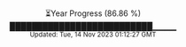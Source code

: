 <p align="center">
⏳Year Progress (86.86 %) <br>
██████████████████████████▁▁▁▁ <br>
<sub>Updated: Tue, 14 Nov 2023 01:12:27 GMT</sub>
</p>

